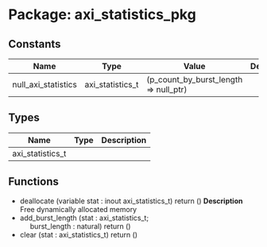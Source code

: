 # Package: axi_statistics_pkg

## Constants

| Name                | Type             | Value                                  | Description |
| ------------------- | ---------------- | -------------------------------------- | ----------- |
| null_axi_statistics | axi_statistics_t |  (p_count_by_burst_length => null_ptr) |             |
## Types

| Name             | Type | Description |
| ---------------- | ---- | ----------- |
| axi_statistics_t |      |             |
## Functions
- deallocate <font id="function_arguments">(variable stat : inout axi_statistics_t) </font> <font id="function_return">return ()</font>
**Description**
Free dynamically allocated memory
- add_burst_length <font id="function_arguments">(stat : axi_statistics_t;<br><span style="padding-left:20px"> burst_length : natural) </font> <font id="function_return">return ()</font>
- clear <font id="function_arguments">(stat : axi_statistics_t) </font> <font id="function_return">return ()</font>

